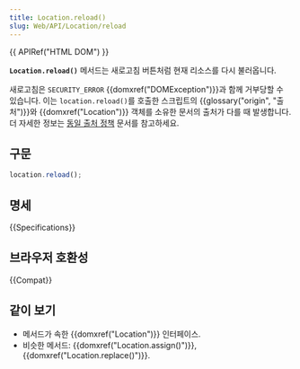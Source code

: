 ```yaml
---
title: Location.reload()
slug: Web/API/Location/reload
---
```

{{ APIRef("HTML DOM") }}

**`Location.reload()`** 메서드는 새로고침 버튼처럼 현재 리소스를 다시 불러옵니다.

새로고침은 `SECURITY_ERROR` {{domxref("DOMException")}}과 함께 거부당할 수 있습니다. 이는 `location.reload()`를 호출한 스크립트의 {{glossary("origin", "출처")}}와 {{domxref("Location")}} 객체를 소유한 문서의 출처가 다를 때 발생합니다. 더 자세한 정보는 [동일 출처 정책](/ko/docs/Web/Security/Same-origin_policy) 문서를 참고하세요.

## 구문

```js
location.reload();
```

## 명세

{{Specifications}}

## 브라우저 호환성

{{Compat}}

## 같이 보기

- 메서드가 속한 {{domxref("Location")}} 인터페이스.
- 비슷한 메서드: {{domxref("Location.assign()")}}, {{domxref("Location.replace()")}}.
